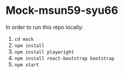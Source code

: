 # Mock-msun59-syu66

In order to run this repo locally: 
1. ```cd mock```
2. ```npm install```
3. ```npm install playwright```
4. ```npm install react-bootstrap bootstrap```
5. ```npm start```
